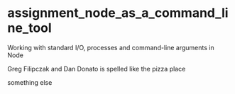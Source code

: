 # assignment_node_as_a_command_line_tool
Working with standard I/O, processes and command-line arguments in Node

Greg Filipczak and Dan Donato is spelled like the pizza place

something else
